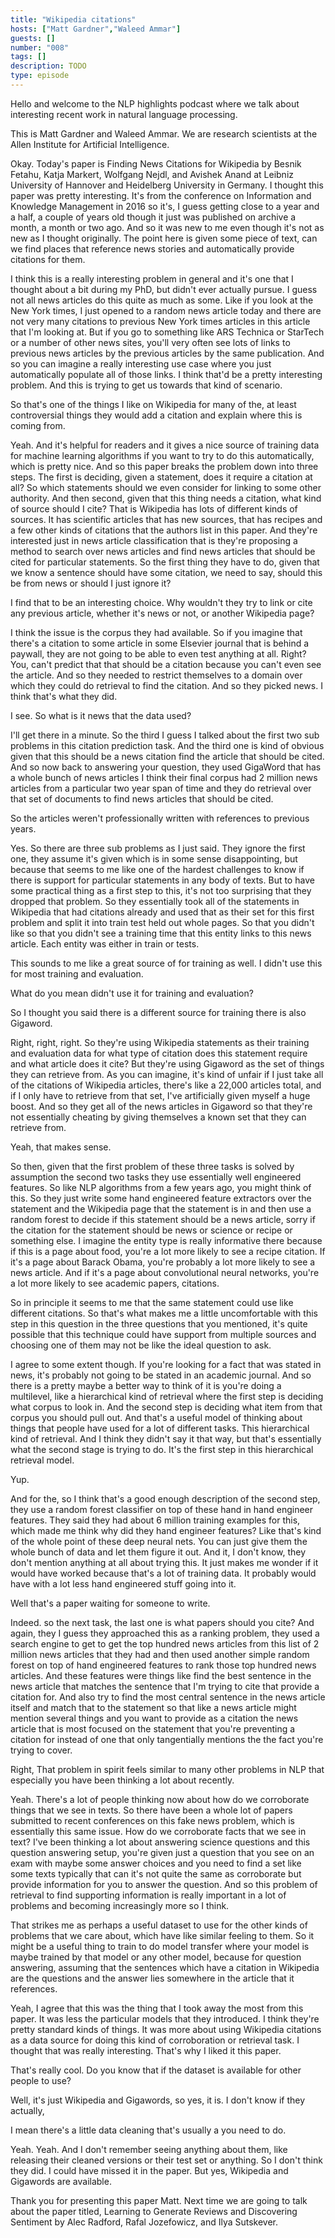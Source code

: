 ```yaml
---
title: "Wikipedia citations"
hosts: ["Matt Gardner","Waleed Ammar"]
guests: []
number: "008"
tags: []
description: TODO
type: episode
---
```


<turn speaker="Matt Gardner" timestamp="00:00">

Hello and welcome to the NLP highlights podcast where we talk about interesting recent work in
natural language processing.

</turn>


<turn speaker="Waleed Ammar" timestamp="00:06">

This is Matt Gardner and Waleed Ammar. We are research scientists at the Allen Institute for
Artificial Intelligence.

</turn>


<turn speaker="Matt Gardner" timestamp="00:11">

Okay. Today's paper is Finding News Citations for Wikipedia by Besnik Fetahu, Katja Markert,
Wolfgang Nejdl, and Avishek Anand at Leibniz University of Hannover and Heidelberg University in
Germany. I thought this paper was pretty interesting. It's from the conference on Information and
Knowledge Management in 2016 so it's, I guess getting close to a year and a half, a couple of years
old though it just was published on archive a month, a month or two ago. And so it was new to me
even though it's not as new as I thought originally. The point here is given some piece of text, can
we find places that reference news stories and automatically provide citations for them.

</turn>


<turn speaker="Matt Gardner" timestamp="01:01">

I think this is a really interesting problem in general and it's one that I thought about a bit
during my PhD, but didn't ever actually pursue. I guess not all news articles do this quite as much
as some. Like if you look at the New York times, I just opened to a random news article today and
there are not very many citations to previous New York times articles in this article that I'm
looking at. But if you go to something like ARS Technica or StarTech or a number of other news
sites, you'll very often see lots of links to previous news articles by the previous articles by the
same publication. And so you can imagine a really interesting use case where you just automatically
populate all of those links. I think that'd be a pretty interesting problem. And this is trying to
get us towards that kind of scenario.

</turn>


<turn speaker="Waleed Ammar" timestamp="01:50">

So that's one of the things I like on Wikipedia for many of the, at least controversial things they
would add a citation and explain where this is coming from.

</turn>


<turn speaker="Matt Gardner" timestamp="02:00">

Yeah. And it's helpful for readers and it gives a nice source of training data for machine learning
algorithms if you want to try to do this automatically, which is pretty nice. And so this paper
breaks the problem down into three steps. The first is deciding, given a statement, does it require
a citation at all? So which statements should we even consider for linking to some other authority.
And then second, given that this thing needs a citation, what kind of source should I cite? That is
Wikipedia has lots of different kinds of sources. It has scientific articles that has new sources,
that has recipes and a few other kinds of citations that the authors list in this paper. And they're
interested just in news article classification that is they're proposing a method to search over
news articles and find news articles that should be cited for particular statements. So the first
thing they have to do, given that we know a sentence should have some citation, we need to say,
should this be from news or should I just ignore it?

</turn>


<turn speaker="Waleed Ammar" timestamp="03:09">

I find that to be an interesting choice. Why wouldn't they try to link or cite any previous article,
whether it's news or not, or another Wikipedia page?

</turn>


<turn speaker="Matt Gardner" timestamp="03:22">

I think the issue is the corpus they had available. So if you imagine that there's a citation to
some article in some Elsevier journal that is behind a paywall, they are not going to be able to
even test anything at all. Right? You, can't predict that that should be a citation because you
can't even see the article. And so they needed to restrict themselves to a domain over which they
could do retrieval to find the citation. And so they picked news. I think that's what they did.

</turn>


<turn speaker="Waleed Ammar" timestamp="03:50">

I see. So what is it news that the data used?

</turn>


<turn speaker="Matt Gardner" timestamp="03:54">

I'll get there in a minute. So the third I guess I talked about the first two sub problems in this
citation prediction task. And the third one is kind of obvious given that this should be a news
citation find the article that should be cited. And so now back to answering your question, they
used GigaWord that has a whole bunch of news articles I think their final corpus had 2 million news
articles from a particular two year span of time and they do retrieval over that set of documents to
find news articles that should be cited.

</turn>


<turn speaker="Waleed Ammar" timestamp="04:35">

So the articles weren't professionally written with references to previous years.

</turn>


<turn speaker="Matt Gardner" timestamp="04:40">

Yes. So there are three sub problems as I just said. They ignore the first one, they assume it's
given which is in some sense disappointing, but because that seems to me like one of the hardest
challenges to know if there is support for particular statements in any body of texts. But to have
some practical thing as a first step to this, it's not too surprising that they dropped that
problem. So they essentially took all of the statements in Wikipedia that had citations already and
used that as their set for this first problem and split it into train test held out whole pages. So
that you didn't like so that you didn't see a training time that this entity links to this news
article. Each entity was either in train or tests.

</turn>


<turn speaker="Waleed Ammar" timestamp="05:36">

This sounds to me like a great source of for training as well. I didn't use this for most training
and evaluation.

</turn>


<turn speaker="Matt Gardner" timestamp="05:47">

What do you mean didn't use it for training and evaluation?

</turn>


<turn speaker="Waleed Ammar" timestamp="05:48">

So I thought you said there is a different source for training there is also Gigaword.

</turn>


<turn speaker="Matt Gardner" timestamp="05:55">

Right, right, right. So they're using Wikipedia statements as their training and evaluation data for
what type of citation does this statement require and what article does it cite? But they're using
Gigaword as the set of things they can retrieve from. As you can imagine, it's kind of unfair if I
just take all of the citations of Wikipedia articles, there's like a 22,000 articles total, and if I
only have to retrieve from that set, I've artificially given myself a huge boost. And so they get
all of the news articles in Gigaword so that they're not essentially cheating by giving themselves a
known set that they can retrieve from.

</turn>


<turn speaker="Waleed Ammar" timestamp="06:38">

Yeah, that makes sense.

</turn>


<turn speaker="Matt Gardner" timestamp="06:40">

So then, given that the first problem of these three tasks is solved by assumption the second two
tasks they use essentially well engineered features. So like NLP algorithms from a few years ago,
you might think of this. So they just write some hand engineered feature extractors over the
statement and the Wikipedia page that the statement is in and then use a random forest to decide if
this statement should be a news article, sorry if the citation for the statement should be news or
science or recipe or something else. I imagine the entity type is really informative there because
if this is a page about food, you're a lot more likely to see a recipe citation. If it's a page
about Barack Obama, you're probably a lot more likely to see a news article. And if it's a page
about convolutional neural networks, you're a lot more likely to see academic papers, citations.

</turn>


<turn speaker="Waleed Ammar" timestamp="07:36">

So in principle it seems to me that the same statement could use like different citations. So that's
what makes me a little uncomfortable with this step in this question in the three questions that you
mentioned, it's quite possible that this technique could have support from multiple sources and
choosing one of them may not be like the ideal question to ask.

</turn>


<turn speaker="Matt Gardner" timestamp="08:01">

I agree to some extent though. If you're looking for a fact that was stated in news, it's probably
not going to be stated in an academic journal. And so there is a pretty maybe a better way to think
of it is you're doing a multilevel, like a hierarchical kind of retrieval where the first step is
deciding what corpus to look in. And the second step is deciding what item from that corpus you
should pull out. And that's a useful model of thinking about things that people have used for a lot
of different tasks. This hierarchical kind of retrieval. And I think they didn't say it that way,
but that's essentially what the second stage is trying to do. It's the first step in this
hierarchical retrieval model.

</turn>


<turn speaker="Waleed Ammar" timestamp="08:43">

Yup.

</turn>


<turn speaker="Matt Gardner" timestamp="08:45">

And for the, so I think that's a good enough description of the second step, they use a random
forest classifier on top of these hand in hand engineer features. They said they had about 6 million
training examples for this, which made me think why did they hand engineer features? Like that's
kind of the whole point of these deep neural nets. You can just give them the whole bunch of data
and let them figure it out. And it, I don't know, they don't mention anything at all about trying
this. It just makes me wonder if it would have worked because that's a lot of training data. It
probably would have with a lot less hand engineered stuff going into it.

</turn>


<turn speaker="Waleed Ammar" timestamp="09:22">

Well that's a paper waiting for someone to write.

</turn>


<turn speaker="Matt Gardner" timestamp="09:24">

Indeed. so the next task, the last one is what papers should you cite? And again, they I guess they
approached this as a ranking problem, they used a search engine to get to get the top hundred news
articles from this list of 2 million news articles that they had and then used another simple random
forest on top of hand engineered features to rank those top hundred news articles. And these
features were things like find the best sentence in the news article that matches the sentence that
I'm trying to cite that provide a citation for. And also try to find the most central sentence in
the news article itself and match that to the statement so that like a news article might mention
several things and you want to provide as a citation the news article that is most focused on the
statement that you're preventing a citation for instead of one that only tangentially mentions the
the fact you're trying to cover.

</turn>


<turn speaker="Waleed Ammar" timestamp="10:33">

Right, That problem in spirit feels similar to many other problems in NLP that especially you have
been thinking a lot about recently.

</turn>


<turn speaker="Matt Gardner" timestamp="10:42">

Yeah. There's a lot of people thinking now about how do we corroborate things that we see in texts.
So there have been a whole lot of papers submitted to recent conferences on this fake news problem,
which is essentially this same issue. How do we corroborate facts that we see in text? I've been
thinking a lot about answering science questions and this question answering setup, you're given
just a question that you see on an exam with maybe some answer choices and you need to find a set
like some texts typically that can it's not quite the same as corroborate but provide information
for you to answer the question. And so this problem of retrieval to find supporting information is
really important in a lot of problems and becoming increasingly more so I think.

</turn>


<turn speaker="Waleed Ammar" timestamp="11:33">

That strikes me as perhaps a useful dataset to use for the other kinds of problems that we care
about, which have like similar feeling to them. So it might be a useful thing to train to do model
transfer where your model is maybe trained by that model or any other model, because for question
answering, assuming that the sentences which have a citation in Wikipedia are the questions and the
answer lies somewhere in the article that it references.

</turn>


<turn speaker="Matt Gardner" timestamp="12:08">

Yeah, I agree that this was the thing that I took away the most from this paper. It was less the
particular models that they introduced. I think they're pretty standard kinds of things. It was more
about using Wikipedia citations as a data source for doing this kind of corroboration or retrieval
task. I thought that was really interesting. That's why I liked it this paper.

</turn>


<turn speaker="Waleed Ammar" timestamp="12:33">

That's really cool. Do you know that if the dataset is available for other people to use?

</turn>


<turn speaker="Matt Gardner" timestamp="12:37">

Well, it's just Wikipedia and Gigawords, so yes, it is. I don't know if they actually,

</turn>


<turn speaker="Waleed Ammar" timestamp="12:45">

I mean there's a little data cleaning that's usually a you need to do.

</turn>


<turn speaker="Matt Gardner" timestamp="12:48">

Yeah. Yeah. And I don't remember seeing anything about them, like releasing their cleaned versions
or their test set or anything. So I don't think they did. I could have missed it in the paper. But
yes, Wikipedia and Gigawords are available.

</turn>


<turn speaker="Waleed Ammar" timestamp="13:04">

Thank you for presenting this paper Matt. Next time we are going to talk about the paper titled,
Learning to Generate Reviews and Discovering Sentiment by Alec Radford, Rafal Jozefowicz, and Ilya
Sutskever.

</turn>
